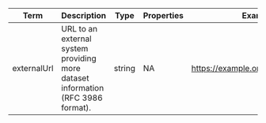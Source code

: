 |Term | Description | Type | Properties | Example | Enum|
| ---| ---| ---| ---| ---| --- |
| externalUrl | URL to an external system providing more dataset information (RFC 3986 format). | string | NA | https://example.org/wiki/Main_Page | NA|
